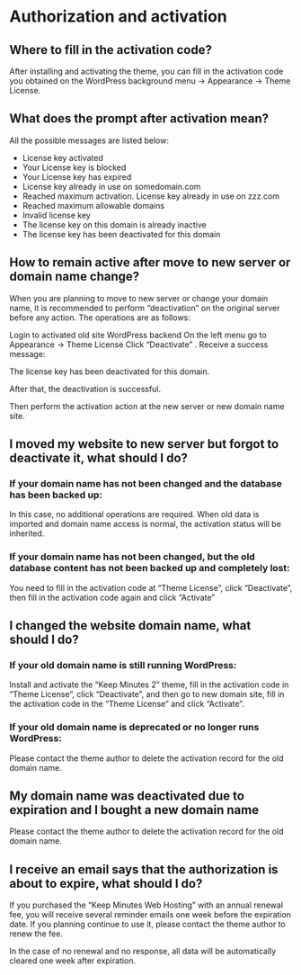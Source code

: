 # Authorization and activation

## Where to fill in the activation code?

After installing and activating the theme, you can fill in the activation code you obtained on the WordPress background menu -> Appearance -> Theme License.

## What does the prompt after activation mean?

All the possible messages are listed below:

- License key activated
- Your License key is blocked
- Your License key has expired
- License key already in use on somedomain.com
- Reached maximum activation. License key already in use on zzz.com
- Reached maximum allowable domains
- Invalid license key
- The license key on this domain is already inactive
- The license key has been deactivated for this domain

## How to remain active after move to new server or domain name change?

When you are planning to move to new server or change your domain name, it is recommended to perform “deactivation” on the original server before any action. The operations are as follows:

Login to activated old site WordPress backend
On the left menu go to Appearance -> Theme License
Click “Deactivate” .
Receive a success message:

The license key has been deactivated for this domain.

After that, the deactivation is successful.

Then perform the activation action at the new server or new domain name site.

 

## I moved my website to new server but forgot to deactivate it, what should I do?

### If your domain name has not been changed and the database has been backed up:

In this case, no additional operations are required. When old data is imported and domain name access is normal, the activation status will be inherited.

### If your domain name has not been changed, but the old database content has not been backed up and completely lost:

You need to fill in the activation code at “Theme License”, click “Deactivate”, then fill in the activation code again and click “Activate”

## I changed the website domain name, what should I do?

### If your old domain name is still running WordPress:

Install and activate the “Keep Minutes 2” theme, fill in the activation code in “Theme License”, click “Deactivate”, and then go to new domain site, fill in the activation code in the “Theme License” and click “Activate”.

### If your old domain name is deprecated or no longer runs WordPress:

Please contact the theme author to delete the activation record for the old domain name.

## My domain name was deactivated due to expiration and I bought a new domain name

Please contact the theme author to delete the activation record for the old domain name.

## I receive an email says that the authorization is about to expire, what should I do?

If you purchased the “Keep Minutes Web Hosting” with an annual renewal fee, you will receive several reminder emails one week before the expiration date. If you planning continue to use it, please contact the theme author to renew the fee.

In the case of no renewal and no response, all data will be automatically cleared one week after expiration.
